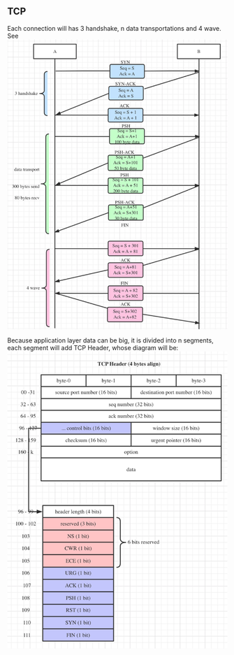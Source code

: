 ## TCP

Each connection will has 3 handshake, n data transportations and 4 wave. See ![TCP connection](./images/tcp-connection.png)

Because application layer data can be big, it is divided into n segments, each segment will add TCP Header, whose diagram will be: ![TCP Header](./images/tcp-header.png)